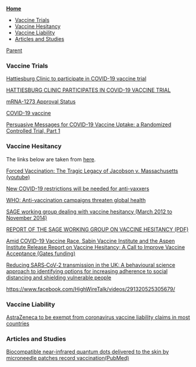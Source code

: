 <!-- START doctoc generated TOC please keep comment here to allow auto update -->
<!-- DON'T EDIT THIS SECTION, INSTEAD RE-RUN doctoc TO UPDATE -->
**[Home](#pages/blog/cv19/index)**

- [Vaccine Trials](#vaccine-trials)
- [Vaccine Hesitancy](#vaccine-hesitancy)
- [Vaccine Liability](#vaccine-liability)
- [Articles and Studies](#articles-and-studies)

<!-- END doctoc generated TOC please keep comment here to allow auto update -->

[Parent](#pages/blog/cv19/index)

### Vaccine Trials

[Hattiesburg Clinic to participate in COVID-19 vaccine trial](https://www.wdam.com/2020/07/28/hattiesburg-clinic-participating-covid-vaccine-trial/)

[HATTIESBURG CLINIC PARTICIPATES IN COVID-19 VACCINE TRIAL](https://www.hubcityspokes.com/news-hattiesburg/hattiesburg-clinic-participates-covid-19-vaccine-trial)

[mRNA-1273 Approval Status](https://www.drugs.com/history/mrna-1273.html)

[COVID-19 vaccine](https://en.wikipedia.org/wiki/COVID-19_vaccine)

[Persuasive Messages for COVID-19 Vaccine Uptake: a Randomized Controlled Trial, Part 1](https://clinicaltrials.gov/ct2/show/NCT04460703)


### Vaccine Hesitancy

The links below are taken from [here](https://www.corbettreport.com/mybody/).

[Forced Vaccination: The Tragic Legacy of Jacobson v. Massachusetts](https://www.nvic.org/NVIC-Vaccine-News/November-2016/forced-vaccination-the-tragic-legacy.aspx) [(youtube)](https://www.youtube.com/watch?v=kUBBQSKCceM)

[New COVID-19 restrictions will be needed for anti-vaxxers](https://www.theage.com.au/national/victoria/new-covid-19-restrictions-will-be-needed-for-anti-vaxxers-20200616-p55330.html)

[WHO: Anti-vaccination campaigns threaten global health](https://www.dw.com/en/who-anti-vaccination-campaigns-threaten-global-health/a-47167570)

[SAGE working group dealing with vaccine hesitancy (March 2012 to November 2014)](https://www.who.int/immunization/sage/sage_wg_vaccine_hesitancy_apr12/en/)

[REPORT OF THE SAGE WORKING GROUP ON VACCINE HESITANCY (PDF)](https://www.who.int/immunization/sage/meetings/2014/october/1_Report_WORKING_GROUP_vaccine_hesitancy_final.pdf)


[Amid COVID-19 Vaccine Race, Sabin Vaccine Institute and the Aspen Institute Release Report on Vaccine Hesitancy; A Call to Improve Vaccine Acceptance (Gates funding)](https://www.aspeninstitute.org/news/press-release/sabin-aspen-report-vaccine-hesitancy/)

[Reducing SARS‐CoV‐2 transmission in the UK: A behavioural science approach to identifying options for increasing adherence to social distancing and shielding vulnerable people](https://onlinelibrary.wiley.com/doi/full/10.1111/bjhp.12428)

https://www.facebook.com/HighWireTalk/videos/291320525305679/

### Vaccine Liability

[AstraZeneca to be exempt from coronavirus vaccine liability claims in most countries](https://www.reuters.com/article/us-astrazeneca-results-vaccine-liability-idUSKCN24V2EN)

### Articles and Studies

[Biocompatible near-infrared quantum dots delivered to the skin by microneedle patches record vaccination](https://stm.sciencemag.org/content/11/523/eaay7162.short)[(PubMed)](https://pubmed.ncbi.nlm.nih.gov/31852802/)
